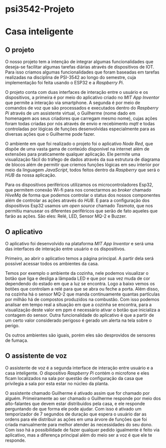 # psi3542-Projeto
# Casa inteligente
## O projeto
O nosso projeto tem a intenção de integrar algumas funcionalidades que deseja-se facilitar algumas tarefas diárias através de dispositivos de IOT. Para isso criamos algumas funcionalidades que foram baseadas em tarefas realizadas na disciplina de PSI-3542 ao longo do semestre, cuja implementação foi feita usando o ESP32 e a *Raspberry Pi*.

O projeto conta com duas interfaces de interação entre o usuário e os dispositivos, a primeira é por meio do aplicativo criado no *MIT App Inventor* que permite a interação via smartphone. A segunda é por meio de comandos de voz que são processados e executados dentro do *Raspberry Pi* através de um assistente virtual, o Guilherme (nome dado em homenagem aos seus criadores que carregam mesmo nome), cujas ações foram todas criadas por nós através de envio e recebimento *mqtt* e todas controladas por lógicas de funções desenvolvidas especialmente para as diversas ações que o Guilherme pode fazer.

O ambiente em que foi realizado o projeto foi o aplicativo *Node Red*, que dispõe de uma vasta gama de conteúdo disponível na internet além de extensões para praticamente qualquer aplicação. Ele permite uma visualização fácil do tráfego de dados através da sua estrutura de diagrama de blocos além de permitir que criemos funções lógicas em seu interior por meio da linguagem *JavaScript*, todos feitos dentro da *Raspberry* que será o *HUB* da nossa aplicação.

Para os dispositivos periféricos utilizamos os microcontroladores Esp32, que permitem conexão Wi-fi para nos conectarmos ao *broker* chamado *HiveMq* de forma que podemos controlar o status dos nossos componentes além de controlar as ações através do *HUB*. E para a configuração dos dispositivos Esp32 usamos um *open source* chamado *Tasmota*, que nos permitiu manusear os diferentes periféricos que serão de fato aqueles que farão as ações. São eles: Relé, LED, Sensor MQ-2 e Buzzer.
## O aplicativo
O aplicativo foi desenvolvido na plataforma *MIT App Inventor* e será uma das interfaces de interação entre usuário e os dispositivos. 

Primeiro, ao abrir o aplicativo temos a página principal. A partir dela será possível acessar todos os ambientes da casa.


Temos por exemplo o ambiente da cozinha, nele podemos visualizar o botão que liga e desliga a lâmpada LED e que por sua vez muda de cor dependendo do estado em que a luz se encontra. Logo a baixo vemos os botões que controlam a relé para que se abra ou feche a porta. Além disso, na cozinha há o sensor MQ-2 que manda continuamente quantas partículas por milhão há de compostos produzidos na combustão. Com isso podemos analisar em tempo real a situação em que a cozinha se encontra, para a visualização deste valor em ppm é necessário ativar o botão que inicializa a contagem do sensor. Outra funcionalidade do aplicativo é que a partir de um certo valor considerado perigoso é gerado um alerta na tela sobre o perigo. 

Os outros ambientes são iguais, porém eles são desprovidos de sensores de fumaça.
## O assistente de voz
O assistente de voz é a segunda interface de interação entre usuário e a casa inteligente. O dispositivo *Raspberry Pi* contém o microfone e eles ficam localizados na sala por questão de configuração da casa que privilegia a sala por esta estar no núcleo da planta. 

O assistente chamado Guilherme é ativado assim que for chamado por alguém. Primeiramente ao ser chamado o Guilherme responde por meio dos alto-falantes que devem estar distribuídos pela casa, e ele responde perguntando de que forma ele pode ajudar. Com isso é ativado um temporizador de 7 segundos de duração que espera o usuário dar as ordens para ele distribuir as ações em uma árvore de funções que foi criada manualmente para melhor atender às necessidades do seu dono. Com isso há a possibilidade de fazer qualquer pedido igualmente é feito via aplicativo, mas a diferença principal além do meio ser a voz é que ele te responde.


